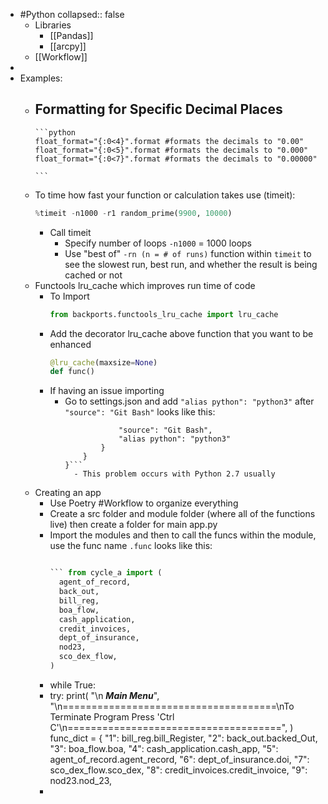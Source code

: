 - #Python
  collapsed:: false
	- Libraries
		- [[Pandas]]
		- [[arcpy]]
	- [[Workflow]]
-
- Examples:
	- Formatting for Specific Decimal Places
		-
		  ```python
		  float_format="{:0<4}".format #formats the decimals to "0.00"
		  float_format="{:0<5}".format #formats the decimals to "0.000"
		  float_format="{:0<7}".format #formats the decimals to "0.00000"
		  
		  ```
	- To time how fast your function or calculation takes use (timeit):
	  ```python
	  %timeit -n1000 -r1 random_prime(9900, 10000)
	  ```
		- Call timeit
			- Specify number of loops `-n1000` = 1000 loops
			- Use "best of" `-rn (n = # of runs)` function within `timeit` to see the slowest run, best run, and whether the result is being cached or not
	- Functools lru_cache which improves run time of code
		- To Import
		  ```python
		  from backports.functools_lru_cache import lru_cache
		  ```
		- Add the decorator lru_cache above function that you want to be enhanced 
		  ```python
		  @lru_cache(maxsize=None)
		  def func()
		  ```
		- If having an issue importing
			- Go to settings.json and add `"alias python": "python3"` after `"source": "Git Bash"` looks like this:
			  ```        "Git Bash": {
			              "source": "Git Bash",
			              "alias python": "python3"
			          }
			      }
			  }```
				- This problem occurs with Python 2.7 usually
	- Creating an app
		- Use Poetry #Workflow to organize everything
		- Create a src folder and module folder (where all of the functions live) then create a folder for main app.py
		- Import the modules and then to call the funcs within the module, use the func name `.func` looks like this:
		  ```python
		  
		  ``` from cycle_a import (
		    agent_of_record,
		    back_out,
		    bill_reg,
		    boa_flow,
		    cash_application,
		    credit_invoices,
		    dept_of_insurance,
		    nod23,
		    sco_dex_flow,
		  )
		- while True:
		- try:
		            print(
		                "\n         *****Main Menu*****",
		                "\n=====================================\nTo Terminate Program Press 'Ctrl   C'\n=====================================",
		            )
		            func_dict = {
		                "1": bill_reg.bill_Register,
		                "2": back_out.backed_Out,
		                "3": boa_flow.boa,
		                "4": cash_application.cash_app,
		                "5": agent_of_record.agent_record,
		                "6": dept_of_insurance.doi,
		                "7": sco_dex_flow.sco_dex,
		                "8": credit_invoices.credit_invoice,
		                "9": nod23.nod_23,
		-